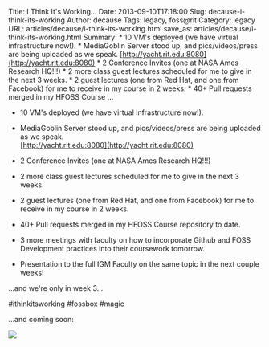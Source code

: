 Title: I Think It's Working...
Date: 2013-09-10T17:18:00
Slug: decause-i-think-its-working
Author: decause
Tags: legacy, foss@rit
Category: legacy
URL: articles/decause/i-think-its-working.html
save_as: articles/decause/i-think-its-working.html
Summary:   * 10 VM's deployed (we have virtual infrastructure now!).    * MediaGoblin Server stood up, and pics/videos/press are being uploaded as we speak.   [http://yacht.rit.edu:8080](http://yacht.rit.edu:8080)    * 2 Conference Invites (one at NASA Ames Research HQ!!!)    * 2 more class guest lectures scheduled for me to give in the next 3 weeks.    * 2 guest lectures (one from Red Hat, and one from Facebook) for me to receive in my course in 2 weeks.    * 40+ Pull requests merged in my HFOSS Course  ... 

  * 10 VM's deployed (we have virtual infrastructure now!). 
  * MediaGoblin Server stood up, and pics/videos/press are being uploaded as we speak.  
[http://yacht.rit.edu:8080](http://yacht.rit.edu:8080)

  * 2 Conference Invites (one at NASA Ames Research HQ!!!) 
  * 2 more class guest lectures scheduled for me to give in the next 3 weeks. 
  * 2 guest lectures (one from Red Hat, and one from Facebook) for me to receive in my course in 2 weeks. 
  * 40+ Pull requests merged in my HFOSS Course repository to date. 
  * 3 more meetings with faculty on how to incorporate Github and FOSS Development practices into their coursework tomorrow. 
  * Presentation to the full IGM Faculty on the same topic in the next couple weeks! 

...and we're only in week 3...

#ithinkitsworking #fossbox #magic

...and coming soon:

![](http://foss.rit.edu/files/softwareFreedomDayFlier.png)

